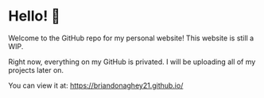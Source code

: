 # Hello! 👋

Welcome to the GitHub repo for my personal website! This website is still a WIP. 

Right now, everything on my GitHub is privated. I will be uploading all of my projects later on.

You can view it at: https://briandonaghey21.github.io/
